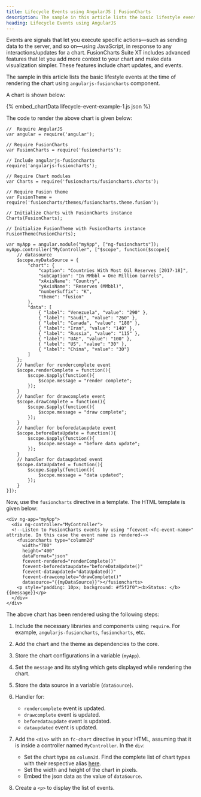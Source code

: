 ```yaml
---
title: Lifecycle Events using AngularJS | FusionCharts
description: The sample in this article lists the basic lifestyle events at the time of rendering the chart using angularjs.
heading: Lifecycle Events using AngularJS
---
```


Events are signals that let you execute specific actions—such as sending data to the server, and so on—using JavaScript, in response to any interactions/updates for a chart. FusionCharts Suite XT includes advanced features that let you add more context to your chart and make data visualization simpler. These features include chart updates, and events.

The sample in this article lists the basic lifestyle events at the time of rendering the chart using `angularjs-fusioncharts` component.

A chart is shown below:

{% embed_chartData lifecycle-event-example-1.js json %}

The code to render the above chart is given below:

```
//  Require AngularJS 
var angular = require('angular');

// Require FusionCharts 
var FusionCharts = require('fusioncharts');

// Include angularjs-fusioncharts 
require('angularjs-fusioncharts');

// Require Chart modules 
var Charts = require('fusioncharts/fusioncharts.charts');

// Require Fusion theme
var FusionTheme = require('fusioncharts/themes/fusioncharts.theme.fusion');

// Initialize Charts with FusionCharts instance
Charts(FusionCharts);

// Initialize FusionTheme with FusionCharts instance
FusionTheme(FusionCharts);

var myApp = angular.module("myApp", ["ng-fusioncharts"]);
myApp.controller("MyController", ["$scope", function($scope){
    // datasource
    $scope.myDataSource = {
		"chart": {
			"caption": "Countries With Most Oil Reserves [2017-18]",
			"subCaption": "In MMbbl = One Million barrels",
			"xAxisName": "Country",
			"yAxisName": "Reserves (MMbbl)",
			"numberSuffix": "K",
			"theme": "fusion"
		},
      	"data": [
			{ "label": "Venezuela", "value": "290" },
			{ "label": "Saudi", "value": "260" },
			{ "label": "Canada", "value": "180" },
			{ "label": "Iran", "value": "140" },
			{ "label": "Russia", "value": "115" },
			{ "label": "UAE", "value": "100" },
			{ "label": "US", "value": "30" },
			{ "label": "China", "value": "30"}
		]
    };
    // handler for rendercomplete event
    $scope.renderComplete = function(){
    	$scope.$apply(function(){
        	$scope.message = "render complete";
      	});
    }
    // handler for drawcomplete event
    $scope.drawComplete = function(){
    	$scope.$apply(function(){
        	$scope.message = "draw complete";
      	});
    }
    // handler for beforedataupdate event
    $scope.beforeDataUpdate = function(){
    	$scope.$apply(function(){
        	$scope.message = "before data update";
      	});
    }
    // handler for dataupdated event
    $scope.dataUpdated = function(){
      	$scope.$apply(function(){
        	$scope.message = "data updated";
      	});
    }
}]);
```

Now, use the `fusioncharts` directive in a template. The HTML template is given below:

```
<div ng-app="myApp">
  <div ng-controller="MyController">
  <!--Listen to FusionCharts events by using "fcevent-<fc-event-name>" attribute. In this case the event name is rendered-->   
    <fusioncharts type="column2d" 
      width="700" 
      height="400" 
      dataFormat="json" 
      fcevent-rendered="renderComplete()" 
      fcevent-beforedataupdate="beforeDataUpdate()"
      fcevent-dataupdated="dataUpdated()"
      fcevent-drawcomplete="drawComplete()"
      datasource="{{myDataSource}}"></fusioncharts>
    <p style="padding: 10px; background: #f5f2f0"><b>Status: </b>{{message}}</p>
  </div>
</div>
```

The above chart has been rendered using the following steps:

1. Include the necessary libraries and components using `require`. For example, `angularjs-fusioncharts`, `fusioncharts`, etc.

2. Add the chart and the theme as dependencies to the core.

3. Store the chart configurations in a variable (`myApp`).

4. Set the `message` and its styling which gets displayed while rendering the chart.

5. Store the data source in a variable (`dataSource`).

6. Handler for:
	* `rendercomplete` event is updated.
	* `drawcomplete` event is updated.
	* `beforedataupdate` event is updated.
	* `dataupdated` event is updated.

7. Add the `<div>` with an `fc-chart` directive in your HTML, assuming that it is inside a controller named `MyController`. In the `div`:
    * Set the chart type as `column2d`. Find the complete list of chart types with their respective alias [here](https://www.fusioncharts.com/dev/chart-guide/list-of-charts).
    * Set the width and height of the chart in pixels.
    * Embed the json data as the value of `dataSource`.

8. Create a `<p>` to display the list of events.